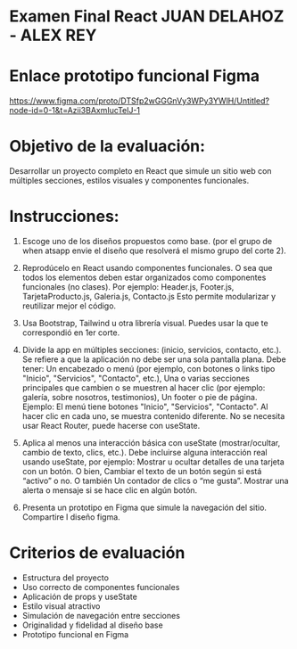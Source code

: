 # Examen Final React JUAN DELAHOZ - ALEX REY

# Enlace prototipo funcional Figma

https://www.figma.com/proto/DTSfp2wGGGnVy3WPy3YWlH/Untitled?node-id=0-1&t=Azii3BAxmIucTelJ-1


# Objetivo de la evaluación:                                                             

Desarrollar un proyecto completo en React que simule un sitio web con múltiples secciones, estilos visuales y componentes funcionales.

# Instrucciones:
1. Escoge uno de los  diseños propuestos como base. (por el grupo de when atsapp  envie el diseño que resolverá el mismo grupo del corte 2).

2. Reprodúcelo en React usando componentes funcionales.  O sea que todos los elementos deben estar organizados como componentes funcionales (no clases). Por ejemplo: Header.js, Footer.js,  TarjetaProducto.js,  Galeria.js, Contacto.js
Esto permite modularizar y reutilizar mejor el código.

3. Usa Bootstrap, Tailwind u otra librería visual. Puedes usar la que te correspondió en 1er corte. 

4. Divide la app en múltiples secciones: (inicio, servicios, contacto, etc.). Se refiere a que la aplicación no debe ser una sola pantalla plana. Debe tener: Un encabezado o menú (por ejemplo, con botones o links tipo "Inicio", "Servicios", "Contacto", etc.), Una o varias secciones principales que cambien o se muestren al hacer clic (por ejemplo: galería, sobre nosotros, testimonios), Un footer o pie de página. Ejemplo:
El menú tiene botones "Inicio", "Servicios", "Contacto". Al hacer clic en cada uno, se muestra contenido diferente. No se necesita usar React Router, puede hacerse con useState.

5. Aplica al menos una interacción básica con useState (mostrar/ocultar, cambio de texto, clics, etc.).  Debe incluirse alguna interacción real usando useState, por ejemplo: Mostrar u ocultar detalles de una tarjeta con un botón. O bien, Cambiar el texto de un botón según si está “activo” o no. O también Un contador de clics o “me gusta”.  Mostrar una alerta o mensaje si se hace clic en algún botón.

6. Presenta un prototipo en Figma que simule la navegación del sitio. Compartire l diseño figma.


# Criterios de evaluación

- Estructura del proyecto
- Uso correcto de componentes funcionales
- Aplicación de props y useState
- Estilo visual atractivo
- Simulación de navegación entre secciones
- Originalidad y fidelidad al diseño base
- Prototipo funcional en Figma
